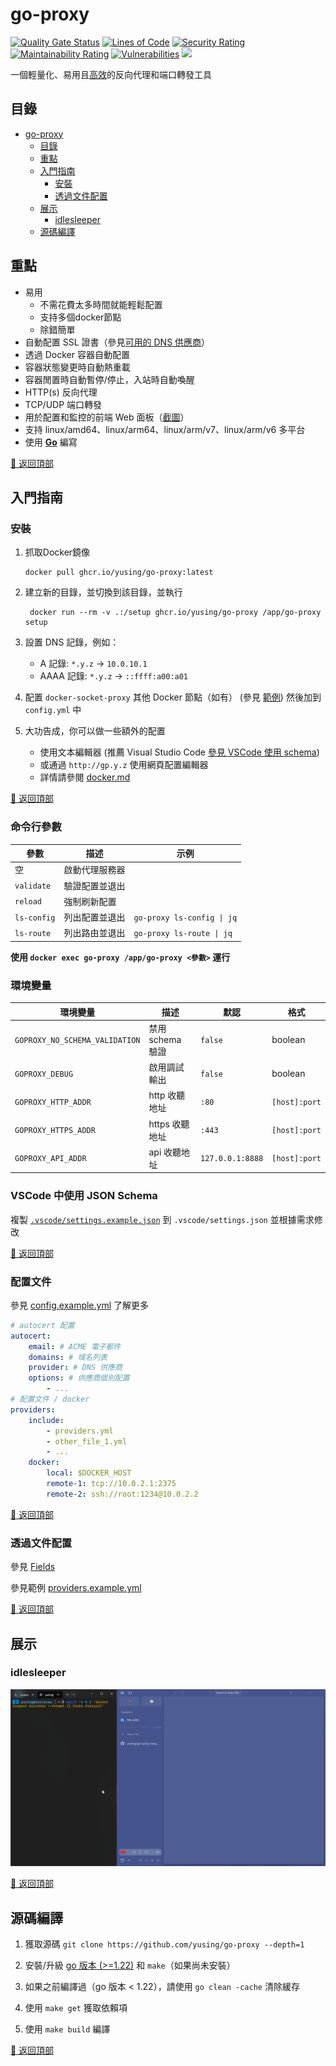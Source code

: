 # go-proxy

[![Quality Gate Status](https://sonarcloud.io/api/project_badges/measure?project=yusing_go-proxy&metric=alert_status)](https://sonarcloud.io/summary/new_code?id=yusing_go-proxy)
[![Lines of Code](https://sonarcloud.io/api/project_badges/measure?project=yusing_go-proxy&metric=ncloc)](https://sonarcloud.io/summary/new_code?id=yusing_go-proxy)
[![Security Rating](https://sonarcloud.io/api/project_badges/measure?project=yusing_go-proxy&metric=security_rating)](https://sonarcloud.io/summary/new_code?id=yusing_go-proxy)
[![Maintainability Rating](https://sonarcloud.io/api/project_badges/measure?project=yusing_go-proxy&metric=sqale_rating)](https://sonarcloud.io/summary/new_code?id=yusing_go-proxy)
[![Vulnerabilities](https://sonarcloud.io/api/project_badges/measure?project=yusing_go-proxy&metric=vulnerabilities)](https://sonarcloud.io/summary/new_code?id=yusing_go-proxy)
[![](https://dcbadge.limes.pink/api/server/umReR62nRd)](https://discord.gg/umReR62nRd)

一個輕量化、易用且[高效](docs/benchmark_result.md)的反向代理和端口轉發工具

## 目錄

<!-- TOC -->

- [go-proxy](#go-proxy)
  - [目錄](#目錄)
  - [重點](#重點)
  - [入門指南](#入門指南)
    - [安裝](#安裝)
    - [透過文件配置](#透過文件配置)
  - [展示](#展示)
    - [idlesleeper](#idlesleeper)
  - [源碼編譯](#源碼編譯)

## 重點

-   易用
    -   不需花費太多時間就能輕鬆配置
    -   支持多個docker節點
    -   除錯簡單
-   自動配置 SSL 證書（參見[可用的 DNS 供應商](docs/dns_providers.md)）
-   透過 Docker 容器自動配置
-   容器狀態變更時自動熱重載
-   容器閒置時自動暫停/停止，入站時自動喚醒
-   HTTP(s) 反向代理
-   TCP/UDP 端口轉發
-   用於配置和監控的前端 Web 面板（[截圖](https://github.com/yusing/go-proxy-frontend?tab=readme-ov-file#screenshots)）
-   支持 linux/amd64、linux/arm64、linux/arm/v7、linux/arm/v6 多平台
-   使用 **[Go](https://go.dev)** 編寫

[🔼 返回頂部](#目錄)

## 入門指南

### 安裝

1. 抓取Docker鏡像

    ```shell
    docker pull ghcr.io/yusing/go-proxy:latest
    ```

2. 建立新的目錄，並切換到該目錄，並執行
   
   ```shell
    docker run --rm -v .:/setup ghcr.io/yusing/go-proxy /app/go-proxy setup
    ```

3. 設置 DNS 記錄，例如：

    - A 記錄: `*.y.z` -> `10.0.10.1`
    - AAAA 記錄: `*.y.z` -> `::ffff:a00:a01`

4. 配置 `docker-socket-proxy` 其他 Docker 節點（如有） (參見 [範例](docs/docker_socket_proxy.md)) 然後加到 `config.yml` 中

5. 大功告成，你可以做一些額外的配置
    - 使用文本編輯器 (推薦 Visual Studio Code [參見 VSCode 使用 schema](#vscode-中使用-json-schema))
    - 或通過 `http://gp.y.z` 使用網頁配置編輯器
    - 詳情請參閱 [docker.md](docs/docker.md)

[🔼 返回頂部](#目錄)

### 命令行參數

| 參數        | 描述           | 示例                       |
| ----------- | -------------- | -------------------------- |
| 空          | 啟動代理服務器 |                            |
| `validate`  | 驗證配置並退出 |                            |
| `reload`    | 強制刷新配置   |                            |
| `ls-config` | 列出配置並退出 | `go-proxy ls-config \| jq` |
| `ls-route`  | 列出路由並退出 | `go-proxy ls-route \| jq`  |

**使用 `docker exec go-proxy /app/go-proxy <參數>` 運行**

### 環境變量

| 環境變量                       | 描述             | 默認             | 格式          |
| ------------------------------ | ---------------- | ---------------- | ------------- |
| `GOPROXY_NO_SCHEMA_VALIDATION` | 禁用 schema 驗證 | `false`          | boolean       |
| `GOPROXY_DEBUG`                | 啟用調試輸出     | `false`          | boolean       |
| `GOPROXY_HTTP_ADDR`            | http 收聽地址    | `:80`            | `[host]:port` |
| `GOPROXY_HTTPS_ADDR`           | https 收聽地址   | `:443`           | `[host]:port` |
| `GOPROXY_API_ADDR`             | api 收聽地址     | `127.0.0.1:8888` | `[host]:port` |

### VSCode 中使用 JSON Schema

複製 [`.vscode/settings.example.json`](.vscode/settings.example.json) 到 `.vscode/settings.json` 並根據需求修改

[🔼 返回頂部](#目錄)

### 配置文件

參見 [config.example.yml](config.example.yml) 了解更多

```yaml
# autocert 配置
autocert:
    email: # ACME 電子郵件
    domains: # 域名列表
    provider: # DNS 供應商
    options: # 供應商個別配置
        - ...
# 配置文件 / docker
providers:
    include:
        - providers.yml
        - other_file_1.yml
        - ...
    docker:
        local: $DOCKER_HOST
        remote-1: tcp://10.0.2.1:2375
        remote-2: ssh://root:1234@10.0.2.2
```

[🔼 返回頂部](#目錄)

### 透過文件配置

參見 [Fields](docs/docker.md#fields)

參見範例 [providers.example.yml](providers.example.yml)

[🔼 返回頂部](#目錄)

## 展示

### idlesleeper

![idlesleeper](showcase/idlesleeper.webp)

[🔼 返回頂部](#目錄)

## 源碼編譯

1. 獲取源碼 `git clone https://github.com/yusing/go-proxy --depth=1`

2. 安裝/升級 [go 版本 (>=1.22)](https://go.dev/doc/install) 和 `make`（如果尚未安裝）

3. 如果之前編譯過（go 版本 < 1.22），請使用 `go clean -cache` 清除緩存

4. 使用 `make get` 獲取依賴項

5. 使用 `make build` 編譯

[🔼 返回頂部](#目錄)

